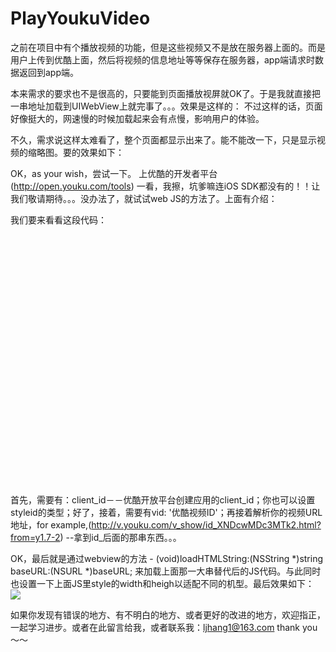 # PlayYoukuVideo
之前在项目中有个播放视频的功能，但是这些视频又不是放在服务器上面的。而是用户上传到优酷上面，然后将视频的信息地址等等保存在服务器，app端请求时数据返回到app端。

本来需求的要求也不是很高的，只要能到页面播放视屏就OK了。于是我就直接把一串地址加载到UIWebView上就完事了。。。效果是这样的：
不过这样的话，页面好像挺大的，网速慢的时候加载起来会有点慢，影响用户的体验。

不久，需求说这样太难看了，整个页面都显示出来了。能不能改一下，只是显示视频的缩略图。要的效果如下：


OK，as your wish，尝试一下。
上优酷的开发者平台(http://open.youku.com/tools) 一看，我擦，坑爹嘛连iOS SDK都没有的！！让我们敬请期待。。。没办法了，就试试web JS的方法了。上面有介绍：


我们要来看看这段代码：
<div id="youkuplayer" style="width:480px;height:400px"></div>
<script type="text/javascript" src="http://player.youku.com/jsapi">
player = new YKU.Player('youkuplayer',{
styleid: '0',
client_id: 'YOUR YOUKUOPENAPI CLIENT_ID',
vid: '替换成优酷视频ID'
});
</script>

首先，需要有：client_id－－优酷开放平台创建应用的client_id；你也可以设置styleid的类型；好了，接着，需要有vid: '优酷视频ID'；再接着解析你的视频URL地址，for example,(http://v.youku.com/v_show/id_XNDcwMDc3MTk2.html?from=y1.7-2) --拿到id_后面的那串东西。。。

OK，最后就是通过webview的方法 - (void)loadHTMLString:(NSString *)string baseURL:(NSURL *)baseURL; 来加载上面那一大串替代后的JS代码。与此同时也设置一下上面JS里style的width和heigh以适配不同的机型。最后效果如下：
![](https://github.com/ljhang/PlayYoukuVideo/raw/master/video.gif) 

如果你发现有错误的地方、有不明白的地方、或者更好的改进的地方，欢迎指正，一起学习进步。或者在此留言给我，或者联系我：ljhang1@163.com thank you～～ 

